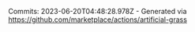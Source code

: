 Commits: 2023-06-20T04:48:28.978Z - Generated via https://github.com/marketplace/actions/artificial-grass
<br>
